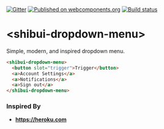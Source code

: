 [![Gitter](https://badges.gitter.im/ShibuiElements/shibui-dropdown-menu.svg)](https://gitter.im/ShibuiElements/shibui-dropdown-menu?utm_source=badge&utm_medium=badge&utm_campaign=pr-badge)
[![Published on webcomponents.org](https://img.shields.io/badge/webcomponents.org-published-blue.svg)](https://beta.webcomponents.org/element/ShibuiElements/shibui-dropdown-menu)
[![Build status](https://travis-ci.org/ShibuiElements/shibui-dropdown-menu.svg?branch=master)](https://travis-ci.org/ShibuiElements/shibui-dropdown-menu)

# \<shibui-dropdown-menu\>

Simple, modern, and inspired dropdown menu.

<!---
```
<custom-element-demo height="160">
  <template>
    <script src="../webcomponentsjs/webcomponents-lite.js"></script>
    <link rel="import" href="shibui-dropdown-menu.html">
    <style>
      body {
        font-family: 'Roboto', 'Noto', sans-serif;
      }

      shibui-dropdown-menu {
        --shibui-dropdown-color: #79589F;
        --shibui-dropdown-content: {
          width: 200px;
        };
      }
    </style>
    <next-code-block></next-code-block>
  </template>
</custom-element-demo>
```
-->
```html
<shibui-dropdown-menu>
  <button slot="trigger">Trigger</button>
  <a>Account Settings</a>
  <a>Notifications</a>
  <a>Sign out</a>
</shibui-dropdown-menu>
```

### Inspired By

- **https://heroku.com**

